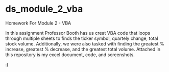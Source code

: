 # ds_module_2_vba
Homework For Module 2 - VBA

In this assignment Professor Booth has us creat VBA code that loops through multiple sheets to finds the ticker symbol, quartely change, total stock volume. Additionally,
we were also tasked with finding the greatest % increase, greatest % decrease, and the greatest total volume. Attached in this repository is my excel document, code, and screenshots.

:)